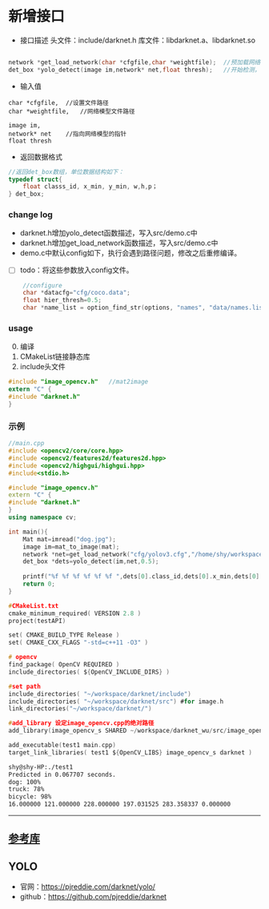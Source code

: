 # 新增接口
+ 接口描述
头文件：include/darknet.h
库文件：libdarknet.a、libdarknet.so
```c

network *get_load_network(char *cfgfile,char *weightfile);  //预加载网络
det_box *yolo_detect(image im,network* net,float thresh);   //开始检测，必须在加载网络之后
```
+ 输入值
```
char *cfgfile,  //设置文件路径
char *weightfile,   //网络模型文件路径

image im,
network* net    //指向网络模型的指针
float thresh
```
+ 返回数据格式
```c
//返回det_box数组，单位数据结构如下：
typedef struct{
    float classs_id, x_min, y_min, w,h,p；
} det_box;
```
### change log
+ darknet.h增加yolo_detect函数描述，写入src/demo.c中
+ darknet.h增加get_load_network函数描述，写入src/demo.c中
+ demo.c中默认config如下，执行会遇到路径问题，修改之后重修编译。
- [ ] todo：将这些参数放入config文件。
```c
    //configure
    char *datacfg="cfg/coco.data";
    float hier_thresh=0.5;
    char *name_list = option_find_str(options, "names", "data/names.list");
```
### usage
0. 编译
1. CMakeList链接静态库
2. include头文件
```c
#include "image_opencv.h"   //mat2image
extern "C" {
#include "darknet.h"
}
```
### 示例
```cpp
//main.cpp
#include <opencv2/core/core.hpp>
#include <opencv2/features2d/features2d.hpp>
#include <opencv2/highgui/highgui.hpp>
#include<stdio.h>

#include "image_opencv.h"
extern "C" {
#include "darknet.h"
}
using namespace cv;

int main(){
    Mat mat=imread("dog.jpg");
    image im=mat_to_image(mat);
    network *net=get_load_network("cfg/yolov3.cfg","/home/shy/workspace/darknet_wu/yolov3.weights");
    det_box *dets=yolo_detect(im,net,0.5);
    
    printf("%f %f %f %f %f %f ",dets[0].class_id,dets[0].x_min,dets[0].y_min,dets[0].w,dets[0].h,dets[0].p);
    return 0;
}

```


```c make
#CMakeList.txt
cmake_minimum_required( VERSION 2.8 )
project(testAPI)

set( CMAKE_BUILD_TYPE Release )
set( CMAKE_CXX_FLAGS "-std=c++11 -O3" )

# opencv 
find_package( OpenCV REQUIRED )
include_directories( ${OpenCV_INCLUDE_DIRS} )

#set path
include_directories( "~/workspace/darknet/include")
include_directories( "~/workspace/darknet/src") #for image.h
link_directories("~/workspace/darknet/")

#add_library 设定image_opencv.cpp的绝对路径
add_library(image_opencv_s SHARED ~/workspace/darknet_wu/src/image_opencv.cpp)

add_executable(test1 main.cpp)
target_link_libraries( test1 ${OpenCV_LIBS} image_opencv_s darknet )
```
```sh
shy@shy-HP:./test1
Predicted in 0.067707 seconds.
dog: 100%
truck: 78%
bicycle: 98%
16.000000 121.000000 228.000000 197.031525 283.358337 0.000000
```
---
[参考库](https://github.com/wuxiaolang/darknet)
---
## YOLO
+ 官网：https://pjreddie.com/darknet/yolo/
+ github：https://github.com/pjreddie/darknet



